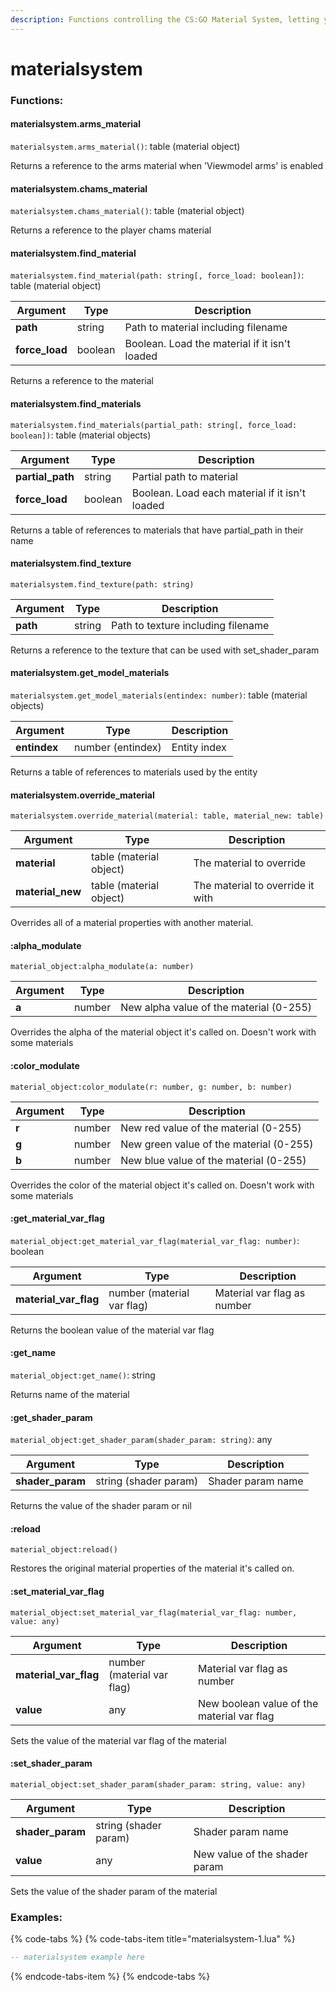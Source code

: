 ```yaml
---
description: Functions controlling the CS:GO Material System, letting you modulate, swap, remove materials and set their shader params / material vars
---
```


# materialsystem

### Functions:
#### materialsystem.arms_material

`materialsystem.arms_material()`: table (material object)

Returns a reference to the arms material when 'Viewmodel arms' is enabled


#### materialsystem.chams_material

`materialsystem.chams_material()`: table (material object)

Returns a reference to the player chams material


#### materialsystem.find_material

`materialsystem.find_material(path: string[, force_load: boolean])`: table (material object)

Argument | Type | Description
-------- | ---- | -----------
  **path** | string | Path to material including filename
  **force_load** | boolean | Boolean. Load the material if it isn't loaded

Returns a reference to the material


#### materialsystem.find_materials

`materialsystem.find_materials(partial_path: string[, force_load: boolean])`: table (material objects)

Argument | Type | Description
-------- | ---- | -----------
  **partial_path** | string | Partial path to material
  **force_load** | boolean | Boolean. Load each material if it isn't loaded

Returns a table of references to materials that have partial_path in their name


#### materialsystem.find_texture

`materialsystem.find_texture(path: string)`

Argument | Type | Description
-------- | ---- | -----------
  **path** | string | Path to texture including filename

Returns a reference to the texture that can be used with set_shader_param


#### materialsystem.get_model_materials

`materialsystem.get_model_materials(entindex: number)`: table (material objects)

Argument | Type | Description
-------- | ---- | -----------
  **entindex** | number (entindex) | Entity index

Returns a table of references to materials used by the entity


#### materialsystem.override_material

`materialsystem.override_material(material: table, material_new: table)`

Argument | Type | Description
-------- | ---- | -----------
  **material** | table (material object) | The material to override
  **material_new** | table (material object) | The material to override it with

Overrides all of a material properties with another material.


#### :alpha_modulate

`material_object:alpha_modulate(a: number)`

Argument | Type | Description
-------- | ---- | -----------
  **a** | number | New alpha value of the material (0-255)

Overrides the alpha of the material object it's called on. Doesn't work with some materials


#### :color_modulate

`material_object:color_modulate(r: number, g: number, b: number)`

Argument | Type | Description
-------- | ---- | -----------
  **r** | number | New red value of the material (0-255)
  **g** | number | New green value of the material (0-255)
  **b** | number | New blue value of the material (0-255)

Overrides the color of the material object it's called on. Doesn't work with some materials


#### :get_material_var_flag

`material_object:get_material_var_flag(material_var_flag: number)`: boolean

Argument | Type | Description
-------- | ---- | -----------
  **material_var_flag** | number (material var flag) | Material var flag as number

Returns the boolean value of the material var flag


#### :get_name

`material_object:get_name()`: string

Returns name of the material


#### :get_shader_param

`material_object:get_shader_param(shader_param: string)`: any

Argument | Type | Description
-------- | ---- | -----------
  **shader_param** | string (shader param) | Shader param name

Returns the value of the shader param or nil


#### :reload

`material_object:reload()`

Restores the original material properties of the material it's called on.


#### :set_material_var_flag

`material_object:set_material_var_flag(material_var_flag: number, value: any)`

Argument | Type | Description
-------- | ---- | -----------
  **material_var_flag** | number (material var flag) | Material var flag as number
  **value** | any | New boolean value of the material var flag

Sets the value of the material var flag of the material


#### :set_shader_param

`material_object:set_shader_param(shader_param: string, value: any)`

Argument | Type | Description
-------- | ---- | -----------
  **shader_param** | string (shader param) | Shader param name
  **value** | any | New value of the shader param

Sets the value of the shader param of the material


### Examples:

{% code-tabs %}
{% code-tabs-item title="materialsystem-1.lua" %}
```lua
-- materialsystem example here
```
{% endcode-tabs-item %}
{% endcode-tabs %}